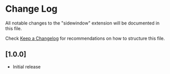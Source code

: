 # Change Log

All notable changes to the "sidewindow" extension will be documented in this file.

Check [Keep a Changelog](http://keepachangelog.com/) for recommendations on how to structure this file.

## [1.0.0]

- Initial release